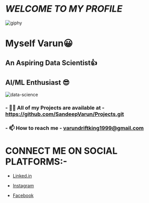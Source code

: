  # *WELCOME TO MY PROFILE*   
![giphy](https://user-images.githubusercontent.com/103124981/232190750-bde212e1-3072-4389-a88d-329a00c719cc.gif)                        
# **Myself Varun**😀 
## **An Aspiring Data Scientist**👍
## AI/ML Enthusiast 😎
![data-science](https://user-images.githubusercontent.com/103124981/232191071-6413eb09-2fbe-4b52-8b77-13a90abf10a3.jpg)
### - 👨‍💻 All of my Projects are available at - https://github.com/SandeepVarun/Projects.git
### - 📫 How to reach me - varundriftking1999@gmail.com                           
# CONNECT ME ON SOCIAL PLATFORMS:-

- [Linked.in](https://www.linkedin.com/in/sandeep-varun-patro-704152233/)


- [Instagram](https://www.instagram.com/__its_me_varun__/)


- [Facebook](https://www.facebook.com/sandeep.varun.754/)                         

 
 



 
                                        
                                        
  



 












<!---
SandeepVarun/SandeepVarun is a ✨ special ✨ repository because its `README.md` (this file) appears on your GitHub profile.
You can click the Preview link to take a look at your changes.
--->
